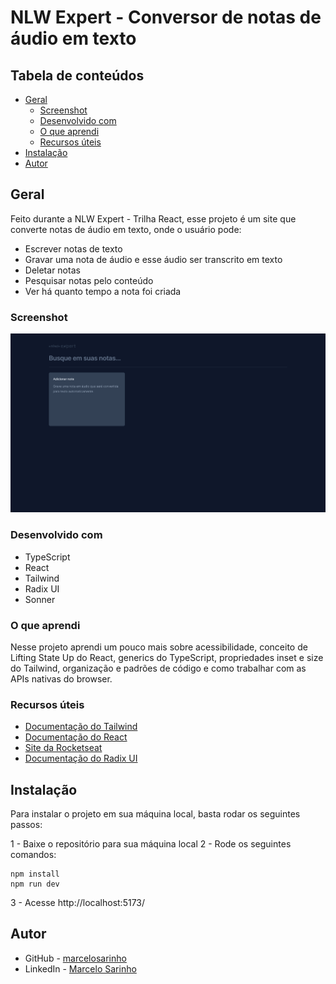 # NLW Expert - Conversor de notas de áudio em texto

## Tabela de conteúdos

- [Geral](#geral)
  - [Screenshot](#screenshot)
  - [Desenvolvido com](#desenvolvido-com)
  - [O que aprendi](#o-que-aprendi)
  - [Recursos úteis](#recursos-uteis)
- [Instalação](#instalacao)
- [Autor](#autor)

## Geral

Feito durante a NLW Expert - Trilha React, esse projeto é um site que converte notas de áudio em texto, onde o usuário pode:
- Escrever notas de texto
- Gravar uma nota de áudio e esse áudio ser transcrito em texto
- Deletar notas
- Pesquisar notas pelo conteúdo
- Ver há quanto tempo a nota foi criada

### Screenshot

![](./screenshots/screenshot.png)

### Desenvolvido com

- TypeScript
- React
- Tailwind
- Radix UI
- Sonner

### O que aprendi

Nesse projeto aprendi um pouco mais sobre acessibilidade, conceito de Lifting State Up do React, generics do TypeScript, propriedades inset e size do Tailwind, organização e padrões de código e como trabalhar com as APIs nativas do browser.

### Recursos úteis

- [Documentação do Tailwind](https://tailwindcss.com/docs/installation)
- [Documentação do React](https://react.dev/learn)
- [Site da Rocketseat](https://www.rocketseat.com.br/)
- [Documentação do Radix UI](https://www.radix-ui.com/themes/docs/overview/getting-started)

## Instalação

Para instalar o projeto em sua máquina local, basta rodar os seguintes passos:

1 - Baixe o repositório para sua máquina local
2 - Rode os seguintes comandos:

```shell
npm install
npm run dev
```

3 - Acesse http://localhost:5173/

## Autor

- GitHub - [marcelosarinho](https://github.com/marcelosarinho)
- LinkedIn - [Marcelo Sarinho](www.linkedin.com/in/marcelo-sarinho)